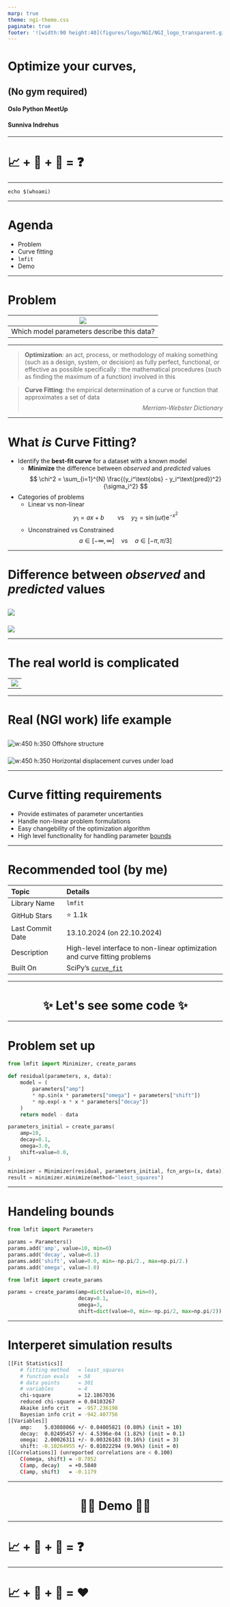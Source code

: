 ```yaml
---
marp: true
theme: ngi-theme.css
paginate: true
footer: '![width:90 height:40](figures/logo/NGI/NGI_logo_transparent.gif)'
---
```





<!-- _class: title -->
<!-- _header: '_24.10.2024_' -->
<!-- paginate: false -->
# Optimize your curves, 
## (No gym required)

####
#### Oslo Python MeetUp
#### Sunniva Indrehus


--- 

<!-- _class: title -->
<!-- paginate: false -->
# :chart_with_upwards_trend: + :muscle: + :snake: = :question: 

--- 

<!-- paginate: true -->

```
echo $(whoami)
```
---



# Agenda

- Problem 
- Curve fitting 
- `lmfit`
- Demo 

--- 
# Problem

|![](figures/plot/observed_low.png)|
|:--:|
| Which model parameters describe this data? |




<!-- - What are the optimal model parameters for my data?  -->

---


> **Optimization**: an act, process, or methodology of making something (such as a design, system, or decision) as fully perfect, functional, or effective as possible 
specifically : the mathematical procedures (such as finding the maximum of a function) involved in this


> **Curve Fitting**: the empirical determination of a curve or function that approximates a set of data
<span style="display: block; text-align: right; font-style: italic; margin-top: 0.5rem;">*Merriam-Webster Dictionary*</span>

---

# What *is* Curve Fitting?

* Identify the **best-fit curve** for a dataset with a known model 
    * **Minimize** the difference between *observed* and *predicted* values
        $$ 
        \chi^2 = \sum_{i=1}^{N} \frac{(y_i^\text{obs} - y_i^\text{pred})^2}{\sigma_i^2} 
        $$
* Categories of problems  
    * Linear vs non-linear 
      $$ 
      y_1 = ax + b \qquad \text{vs} \quad y_2 = \sin(\omega t)\text{e}^{-x^2}
      $$
    * Unconstrained vs Constrained
      $$
        a\in [-\infty,\infty] \quad \text{vs} \quad a \in [-\pi,\pi/3]
      $$



---

# Difference between *observed* and *predicted* values 



<div class="twocols">


##

![](figures/plot/observed_vs_predicted_low.png)



<p class="break"></p>

###
![](figures/plot/chi_square_plot_low.png)

</div>




---

# The real world is complicated

| |
|-----|
|![](figures/plot/true_model_sine.png)|
 
--- 

# Real (NGI work) life example 

<div class="twocols">


##
![w:450 h:350](figures/illustrations/full_model.png)
Offshore structure



<p class="break"></p>

###
![w:450 h:350](figures/illustrations/scaled_pile_head_equal_beginning.png)
Horizontal displacement curves under load

</div>


--- 


<!-- paginate: true -->

# Curve fitting requirements 
  - Provide estimates of parameter uncertanties
  - Handle non-linear problem formulations
  - Easy changebility of the optimization algorithm 
  - High level functionality for handling parameter [bounds](https://lmfit.github.io/lmfit-py/bounds.html)
  


--- 

# Recommended tool (by me) 


| **Topic**                        | **Details**                                                                         |
|:----------------------------------|:-------------------------------------------------------------------------------------|
| Library Name                 | `lmfit`                                                                             |
| GitHub Stars                 | :star: 1.1k                                                                              |
| Last Commit Date           | 13.10.2024 (on 22.10.2024)                                             |
| Description                  | High-level interface to non-linear optimization and curve fitting problems          |
| Built On                     | SciPy’s [`curve_fit`](https://docs.scipy.org/doc/scipy/reference/generated/scipy.optimize.curve_fit.html) |

---



# <div style="text-align: center;">:sparkles: Let's see some code :sparkles: </div>

---


# Problem set up
```python
from lmfit import Minimizer, create_params

def residual(parameters, x, data):
    model = (
        parameters["amp"]
        * np.sin(x * parameters["omega"] + parameters["shift"])
        * np.exp(-x * x * parameters["decay"])
    )
    return model - data

parameters_initial = create_params(
    amp=10,
    decay=0.1,
    omega=3.0,
    shift=value=0.0,
)

minimizer = Minimizer(residual, parameters_initial, fcn_args=(x, data))
result = minimizer.minimize(method="least_squares")
```

--- 

# Handeling bounds 

```python
from lmfit import Parameters 

params = Parameters()
params.add('amp', value=10, min=0)
params.add('decay', value=0.1)
params.add('shift', value=0.0, min=-np.pi/2., max=np.pi/2.)
params.add('omega', value=3.0)

```

```python
from lmfit import create_params

params = create_params(amp=dict(value=10, min=0),
                       decay=0.1,
                       omega=3,
                       shift=dict(value=0, min=-np.pi/2, max=np.pi/2))
```


---


# Interperet simulation results

```bash
[[Fit Statistics]]
    # fitting method   = least_squares
    # function evals   = 58
    # data points      = 301
    # variables        = 4
    chi-square         = 12.1867036
    reduced chi-square = 0.04103267
    Akaike info crit   = -957.236198
    Bayesian info crit = -942.407756
[[Variables]]
    amp:    5.03088066 +/- 0.04005821 (0.80%) (init = 10)
    decay:  0.02495457 +/- 4.5396e-04 (1.82%) (init = 0.1)
    omega:  2.00026311 +/- 0.00326183 (0.16%) (init = 3)
    shift: -0.10264955 +/- 0.01022294 (9.96%) (init = 0)
[[Correlations]] (unreported correlations are < 0.100)
    C(omega, shift) = -0.7852
    C(amp, decay)   = +0.5840
    C(amp, shift)   = -0.1179
```
---


# <div style="text-align: center;">:woman_technologist: Demo :woman_technologist:  </div>

---

<!-- _class: title -->
# :chart_with_upwards_trend: + :muscle: + :snake: = :question: 

--- 

<!-- _class: title -->
# :chart_with_upwards_trend: + :muscle: + :snake: = :heart: 
